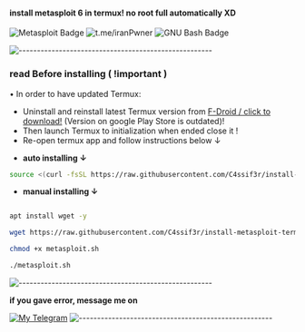#### install metasploit 6 in termux! no root full automatically XD



![Metasploit Badge](https://img.shields.io/badge/Metasploit-2596CD?logo=metasploit&logoColor=fff&style=for-the-badge) ![t.me/iranPwner](https://img.shields.io/badge/Powered%20By%20%E2%A5%8F%CF%BB0Jia-8A2BE2) ![GNU Bash Badge](https://img.shields.io/badge/GNU%20Bash-4EAA25?logo=gnubash&logoColor=fff&style=for-the-badge)

![-----------------------------------------------------](https://raw.githubusercontent.com/andreasbm/readme/master/assets/lines/rainbow.png)

### read Before installing ( !important )

• In order to have updated Termux:

  - Uninstall and reinstall latest Termux version from [F-Droid / click to download!](https://f-droid.org/repo/com.termux_118.apk) (Version on google Play Store is outdated)!
  - Then launch Termux to initialization when ended close it !
  - Re-open termux app and follow instructions below ↓


+ **auto installing ↓**


```bash
source <(curl -fsSL https://raw.githubusercontent.com/C4ssif3r/install-metasploit-termux/main/mojia.sh)
```

+ **manual installing ↓**


```bash

apt install wget -y

wget https://raw.githubusercontent.com/C4ssif3r/install-metasploit-termux/main/mojia.sh

chmod +x metasploit.sh

./metasploit.sh
```

![-----------------------------------------------------](https://raw.githubusercontent.com/andreasbm/readme/master/assets/lines/rainbow.png)

**if you gave error, message me on**

[![My Telegram](https://img.shields.io/badge/Telegram-100000?style=for-the-badge&logo=telegram&logoColor=white)](https://t.me/AboutMji)
![-----------------------------------------------------](https://raw.githubusercontent.com/andreasbm/readme/master/assets/lines/rainbow.png)
